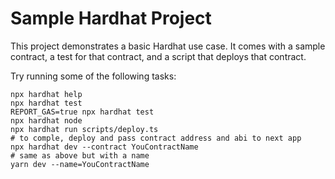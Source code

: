 # Sample Hardhat Project

This project demonstrates a basic Hardhat use case. It comes with a sample contract, a test for that contract, and a script that deploys that contract.

Try running some of the following tasks:

```shell
npx hardhat help
npx hardhat test
REPORT_GAS=true npx hardhat test
npx hardhat node
npx hardhat run scripts/deploy.ts
# to comple, deploy and pass contract address and abi to next app
npx hardhat dev --contract YouContractName
# same as above but with a name
yarn dev --name=YouContractName
```
